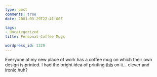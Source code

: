 ```yaml
---
type: post
comments: true
date: 2001-03-29T22:41:00Z

tags:
- Uncategorized
title: Personal Coffee Mugs

wordpress_id: 1320
---
```


Everyone at my new place of work has a coffee mug on which their own design is printed. I had the bright idea of printing [this](http://www.mugshots.org/misc/bill-gates.jpg) on it… clever and ironic huh?
